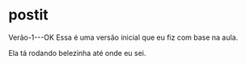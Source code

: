 # postit

Verão-1---OK
Essa é uma versão inicial que eu fiz com base na aula.

Ela tá rodando belezinha até onde eu sei.

